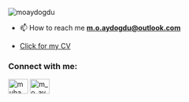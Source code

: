 <p align="left"> 
    <img src="https://komarev.com/ghpvc/?username=moaydogdu" alt="moaydogdu" /> 
    
- 📫 How to reach me **m.o.aydogdu@outlook.com**

- <a href="https://1drv.ms/b/s!Ao07TSRmO3pXgtQYMaV5iS_cOoAhxw?e=2t7luO">Click for my CV</a>

<h3 align="left">Connect with me:</h3>
<p align="left">
<a href="https://linkedin.com/in/muhammetoguzhanaydogdu" target="blank"><img align="center" src="https://raw.githubusercontent.com/rahuldkjain/github-profile-readme-generator/master/src/images/icons/Social/linked-in-alt.svg" alt="muhammetoguzhanaydogdu" height="30" width="40" /></a>
<a href="https://www.hackerrank.com/m_o_aydogdu" target="blank"><img align="center" src="https://raw.githubusercontent.com/rahuldkjain/github-profile-readme-generator/master/src/images/icons/Social/hackerrank.svg" alt="m_o_aydogdu" height="30" width="40" /></a>
